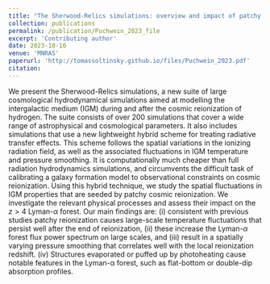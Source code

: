 ```yaml
---
title: "The Sherwood-Relics simulations: overview and impact of patchy reionization and pressure smoothing on the intergalactic medium"
collection: publications
permalink: /publication/Puchwein_2023_file
excerpt: 'Contributing author'
date: 2023-10-10
venue: 'MNRAS'
paperurl: 'http://tomassoltinsky.github.io/files/Puchwein_2023.pdf'
citation: 
---
```


We present the Sherwood-Relics simulations, a new suite of large cosmological hydrodynamical simulations aimed at modelling the intergalactic medium (IGM) during and after the cosmic reionization of hydrogen. The suite consists of over 200 simulations that cover a wide range of astrophysical and cosmological parameters. It also includes simulations that use a new lightweight hybrid scheme for treating radiative transfer effects. This scheme follows the spatial variations in the ionizing radiation field, as well as the associated fluctuations in IGM temperature and pressure smoothing. It is computationally much cheaper than full radiation hydrodynamics simulations, and circumvents the difficult task of calibrating a galaxy formation model to observational constraints on cosmic reionization. Using this hybrid technique, we study the spatial fluctuations in IGM properties that are seeded by patchy cosmic reionization. We investigate the relevant physical processes and assess their impact on the $z>4$ Lyman-$\alpha$ forest. Our main findings are: (i) consistent with previous studies patchy reionization causes large-scale temperature fluctuations that persist well after the end of reionization, (ii) these increase the Lyman-$\alpha$ forest flux power spectrum on large scales, and (iii) result in a spatially varying pressure smoothing that correlates well with the local reionization redshift. (iv) Structures evaporated or puffed up by photoheating cause notable features in the Lyman-α forest, such as flat-bottom or double-dip absorption profiles.
